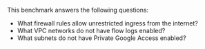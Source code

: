 This benchmark answers the following questions:

- What firewall rules allow unrestricted ingress from the internet?
- What VPC networks do not have flow logs enabled?
- What subnets do not have Private Google Access enabled? 